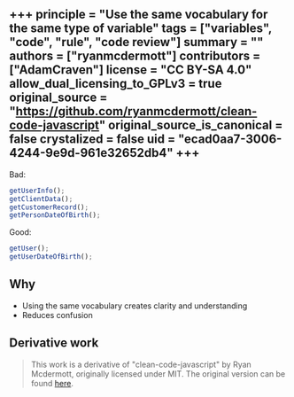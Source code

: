+++
principle = "Use the same vocabulary for the same type of variable"
tags = ["variables", "code", "rule", "code review"]
summary = ""
authors = ["ryanmcdermott"]
contributors = ["AdamCraven"]
license = "CC BY-SA 4.0"
allow_dual_licensing_to_GPLv3 = true
original_source = "https://github.com/ryanmcdermott/clean-code-javascript"
original_source_is_canonical = false
crystalized = false
uid = "ecad0aa7-3006-4244-9e9d-961e32652db4"
+++
----

Bad:
```js
getUserInfo();
getClientData();
getCustomerRecord();
getPersonDateOfBirth();
```
Good:
```js
getUser();
getUserDateOfBirth();
```

## Why

* Using the same vocabulary creates clarity and understanding
* Reduces confusion

## Derivative work

> This work is a derivative of "clean-code-javascript" by Ryan Mcdermott, originally licensed under MIT. The original version can be found [here](https://github.com/ryanmcdermott/clean-code-javascript/tree/3ff9eba6d460f31db8146762bade4fcc32626762).